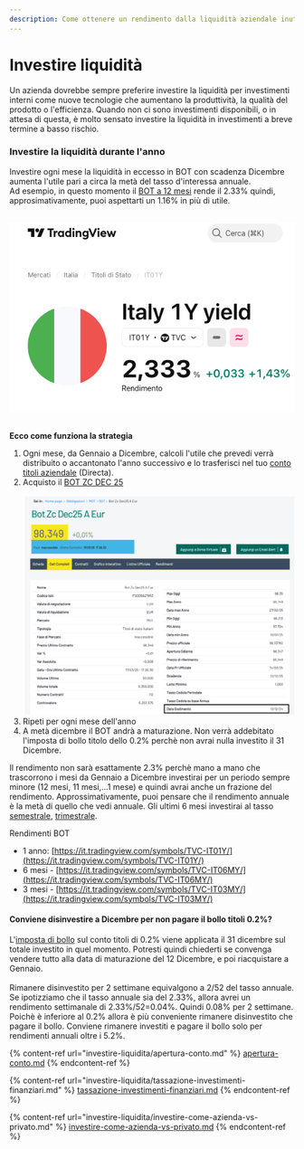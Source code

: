 ```yaml
---
description: Come ottenere un rendimento dalla liquidità aziendale inutilizzata
---
```


# Investire liquidità

Un azienda dovrebbe sempre preferire investire la liquidità per investimenti interni come nuove tecnologie che aumentano la produttività, la qualità del prodotto o l'efficienza. Quando non ci sono investimenti disponibili, o in attesa di questa, è molto sensato investire la liquidità in investimenti a breve termine a basso rischio.&#x20;

### Investire la liquidità durante l'anno

Investire ogni mese la liquidità in eccesso in BOT con scadenza Dicembre aumenta l'utile pari a circa la metà del tasso d'interessa annuale.  \
Ad esempio, in questo momento il [BOT a 12 mesi](https://it.tradingview.com/symbols/TVC-IT01Y/) rende il 2.33% quindi, approsimativamente, puoi aspettarti un 1.16% in più di utile.

\
![](<.gitbook/assets/Screenshot 2025-03-17 at 21.26.23.png>)

\
**Ecco come funziona la strategia**

1. Ogni mese, da Gennaio a Dicembre, calcoli l'utile che prevedi verrà distribuito o accantonato l'anno successivo e lo trasferisci nel tuo [conto titoli aziendale](investire-liquidita/apertura-conto.md) (Directa).
2. Acquisto il [BOT ZC DEC 25 ](https://www.borsaitaliana.it/borsa/obbligazioni/mot/bot/scheda/IT0005627853.html?lang=it)\
   \
   ![](<.gitbook/assets/Screenshot 2025-03-17 at 21.40.22.png>)
3. Ripeti per ogni mese dell'anno
4. A metà dicembre il BOT andrà a maturazione. Non verrà addebitato l'imposta di bollo titolo dello 0.2% perchè non avrai nulla investito il 31 Dicembre.&#x20;

Il rendimento non sarà esattamente 2.3% perchè mano a mano che trascorrono i mesi da Gennaio a Dicembre investirai per un periodo sempre minore (12 mesi, 11 mesi,...1 mese) e quindi avrai anche un frazione del rendimento. Approssimativamente, puoi pensare che il rendimento annuale è la metà di quello che vedi annuale. Gli ultimi 6 mesi investirai al tasso [semestrale](https://it.tradingview.com/symbols/TVC-IT06MY/), [trimestrale](https://it.tradingview.com/symbols/TVC-IT03MY/).

Rendimenti BOT

* 1 anno:  [https://it.tradingview.com/symbols/TVC-IT01Y/](https://it.tradingview.com/symbols/TVC-IT01Y/)
* 6 mesi - [https://it.tradingview.com/symbols/TVC-IT06MY/](https://it.tradingview.com/symbols/TVC-IT06MY/)
* 3 mesi - [https://it.tradingview.com/symbols/TVC-IT03MY/](https://it.tradingview.com/symbols/TVC-IT03MY/)

#### Conviene disinvestire a Dicembre per non pagare il bollo titoli 0.2%?&#x20;

L'[imposta di bollo](https://www.directa.it/pub2/it/faq/bolli.html) sul conto titoli di 0.2% viene applicata il 31 dicembre sul totale investito in quel momento. Potresti quindi chiederti se convenga vendere tutto alla data di maturazione del 12 Dicembre, e poi riacquistare a Gennaio. \
\
Rimanere disinvestito per 2 settimane equivalgono a 2/52 del tasso annuale. Se ipotizziamo che il tasso annuale sia del 2.33%, allora avrei un rendimento settimanale di 2.33%/52=0.04%. Quindi 0.08% per 2 settimane. Poichè è inferiore al 0.2% allora è più conveniente rimanere disinvestito che pagare il bollo.  Conviene rimanere investiti e pagare il bollo solo per rendimenti annuali oltre i 5.2%.





{% content-ref url="investire-liquidita/apertura-conto.md" %}
[apertura-conto.md](investire-liquidita/apertura-conto.md)
{% endcontent-ref %}

{% content-ref url="investire-liquidita/tassazione-investimenti-finanziari.md" %}
[tassazione-investimenti-finanziari.md](investire-liquidita/tassazione-investimenti-finanziari.md)
{% endcontent-ref %}

{% content-ref url="investire-liquidita/investire-come-azienda-vs-privato.md" %}
[investire-come-azienda-vs-privato.md](investire-liquidita/investire-come-azienda-vs-privato.md)
{% endcontent-ref %}







